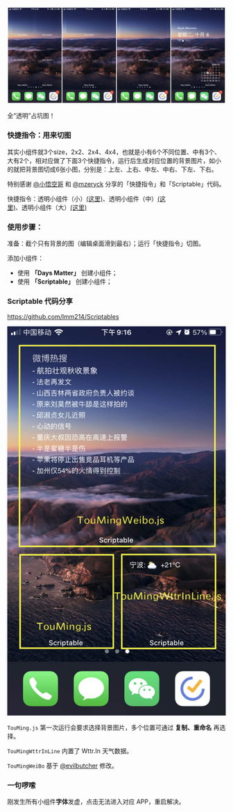 ![transparent-widget.JPEG](https://raw.githubusercontent.com/lmm214/Scriptables/main/screenshots/transparent-widget.JPEG)

全“透明”占坑图！

### 快捷指令：用来切图

其实小组件就3个size，2x2、2x4、4x4，也就是小有6个不同位置、中有3个、大有2个，相对应做了下面3个快捷指令，运行后生成对应位置的背景图片，如小的就把背景图切成6张小图，分别是：上左、上右、中左、中右、下左、下右。

特别感谢 [@小悟空哥](https://sharecuts.cn/shortcut/8370) 和 [@mzeryck](https://github.com/mzeryck/Transparent-Scriptable-Widget) 分享的「快捷指令」和「Scriptable」代码。

<!--more-->

快捷指令：透明小组件（小）[(这里)](https://www.icloud.com/shortcuts/905ac2c54c9149fa9ac5220c63e1829d)、透明小组件（中）[(这里)](https://www.icloud.com/shortcuts/68e1c0da26fd498ca310a3fd87d2478b)、透明小组件（大）[(这里)](https://www.icloud.com/shortcuts/ec8f5137ddc445789481c604cf7396ce)

### 使用步骤：

准备：截个只有背景的图（编辑桌面滑到最右）；运行「快捷指令」切图。

添加小组件：

- 使用 **「Days Matter」** 创建小组件；
- 使用 **「Scriptable」** 创建小组件；

### Scriptable 代码分享

<https://github.com/lmm214/Scriptables>

![touming](https://raw.githubusercontent.com/lmm214/Scriptables/main/screenshots/touming.jpg)

`TouMing.js` 第一次运行会要求选择背景图片，多个位置可通过 **复制、重命名** 再选择。

`TouMingWttrInLine` 内置了 Wttr.In 天气数据。

`TouMingWeiBo` 基于 [@evilbutcher](https://github.com/evilbutcher/Scriptables) 修改。

### 一句啰嗦

刚发生所有小组件**字体**发虚，点击无法进入对应 APP，重启解决。
